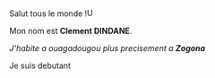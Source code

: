 Salut tous le monde !<img src="https://th.bing.com/th/id/R.52cb966d094c1c957c08dca0b187dc1c?rik=c%2bSVcTw0Hy6Exg&pid=ImgRaw&r=0" alt="Un sourire" width="15px" height="15px">

Mon nom est <b>Clement DINDANE</b>.

<i>J'habite a ouagadougou plus precisement a <strong>Zogona</strong></i>


<p> Je suis debutant </p>






